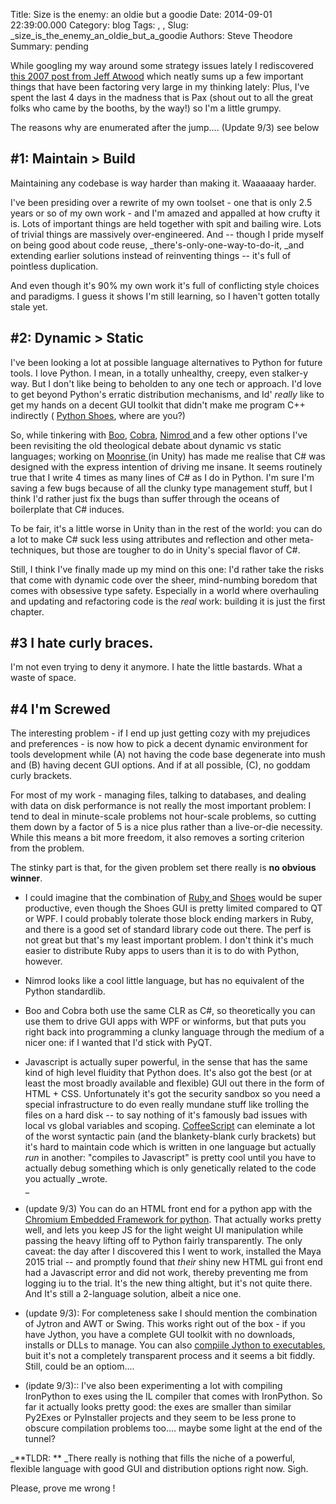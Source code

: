 Title: Size is the enemy: an oldie but a goodie
Date: 2014-09-01 22:39:00.000
Category: blog
Tags: , , 
Slug: _size_is_the_enemy_an_oldie_but_a_goodie
Authors: Steve Theodore
Summary: pending

While googling my way around some strategy issues lately I rediscovered [this 2007 post from Jeff Atwood](http://blog.codinghorror.com/size-is-the-enemy/) which neatly sums up a few important things that have been factoring very large in my thinking lately:  Plus, I've spent the last 4 days in the madness that is Pax (shout out to all the great folks who came by the booths, by the way!) so I'm a little grumpy.  
  
The reasons why are enumerated after the jump....  (Update 9/3) see below  
  
  


## #1: Maintain &gt; Build

Maintaining any codebase is way harder than making it. Waaaaaay harder.  
  
I've been presiding over a rewrite of my own toolset - one that is only 2.5 years or so of my own work - and I'm amazed and appalled at how crufty it is. Lots of important things are held together with spit and bailing wire. Lots of trivial things are massively over-engineered. And -- though I pride myself on being good about code reuse, _there's-only-one-way-to-do-it, _and extending earlier solutions instead of reinventing things -- it's full of pointless duplication.   
  
And even though it's 90% my own work it's full of conflicting style choices and paradigms.  I guess it shows I'm still learning, so I haven't gotten totally stale yet.  
  


## #2: Dynamic &gt; Static

I've been looking a lot at possible language alternatives to Python for future tools. I love Python. I mean, in a totally unhealthy, creepy, even stalker-y way. But I don't like being to beholden to any one tech or approach. I'd love to get beyond Python's erratic distribution mechanisms, and Id' _really_ like to get my hands on a decent GUI toolkit that didn't make me program C++ indirectly ( [Python Shoes](http://shoesrb.com/), where are you?)  
  
So, while tinkering with [Boo](http://boo.codehaus.org/), [Cobra](http://cobra-language.com/), [Nimrod ](http://nimrod-lang.org/documentation.html)and a few other options I've been revisiting the old theological debate about dynamic vs static languages; working on [Moonrise ](http://moonrise-game.com/) (in Unity) has made me realise that C# was designed with the express intention of driving me insane. It seems routinely true that I write 4 times as many lines of C# as I do in Python. I'm sure I'm saving a few bugs because of all the clunky type management stuff, but I think I'd rather just fix the bugs than suffer through the oceans of boilerplate that C# induces.   
  
To be fair, it's a little worse in Unity than in the rest of the world: you can do a lot to make C# suck less using attributes and reflection and other meta-techniques, but those are tougher to do in Unity's special flavor of C#.   
  
Still, I think I've finally made up my mind on this one: I'd rather take the risks that come with dynamic code over the sheer, mind-numbing boredom that comes with obsessive type safety.  Especially in a world where overhauling and updating and refactoring code is the _real_ work: building it is just the first chapter.  
  


## #3 I hate curly braces.

I'm not even trying to deny it anymore. I hate the little bastards.  What a waste of space.  
  


## #4  I'm Screwed 

The interesting problem - if I end up just getting cozy with my prejudices and preferences - is now how to pick a decent dynamic environment for tools development while (A) not having the code base degenerate into mush and  (B) having decent GUI options.   And if at all possible, (C), no goddam curly brackets.  


  


For most of my work - managing files, talking to databases, and dealing with data on disk performance is not really the most important problem: I tend to deal in minute-scale problems not hour-scale problems, so cutting them down by a factor of 5 is a nice plus rather than a live-or-die necessity.  While this means a bit more freedom, it also removes a sorting criterion from the problem.  
  
The stinky part is that, for the given problem set there really is **no obvious winner**.  
  


  * I could imagine that the combination of [Ruby ](https://www.ruby-lang.org/en/)and [Shoes](http://shoesrb.com/) would be super productive, even though the Shoes GUI is pretty limited compared to QT or WPF.  I could probably tolerate those block ending markers in Ruby, and there is a good set of standard library code out there. The perf is not great but that's my least important problem. I don't think it's much easier to distribute Ruby apps to users than it is to do with Python, however.
  * Nimrod looks like a cool little language, but has no equivalent of the Python standardlib.
  * Boo and Cobra both use the same CLR as C#, so theoretically you can use them to drive GUI apps with WPF or winforms, but that puts you right back into programming a clunky language through the medium of a nicer one: if I wanted that I'd stick with PyQT.  
   
  * Javascript is actually super powerful, in the sense that has the same kind of high level fluidity that Python does. It's also got the best (or at least the most broadly available and flexible) GUI out there in the form of  HTML \+ CSS. Unfortunately it's got the security sandbox so you need a special infrastructure to do even really mundane stuff like trolling the files on a hard disk -- to say nothing of it's famously bad issues with local vs global variables and scoping.  [CoffeeScript](http://coffeescript.org/) can eleminate a lot of the worst syntactic pain (and the blankety-blank curly brackets) but it's hard to maintain code which is written in one language but actually _run_ in another: "compiles to Javascript" is pretty cool until you have to actually debug something which is only genetically related to the code you actually _wrote.  
_
  * (update 9/3) You can do an HTML front end for a python app with the [Chromium Embedded Framework for python](https://code.google.com/p/cefpython/). That actually works pretty well, and lets you keep JS for the light weight UI manipulation while passing the heavy lifting off to Python fairly transparently. The only caveat: the day after I discovered this I went to work, installed the Maya 2015 trial -- and promptly found that _their_ shiny new HTML gui front end had a Javascript error and did not work, thereby preventing me from logging iu to the trial. It's the new thing altight, but it's not quite there.  And It's still a 2-language solution, albeit a nice one.  

  * (update 9/3):  For completeness sake I should mention the combination of Jytron and AWT or Swing. This works right out of the box - if you have Jython, you have a complete GUI toolkit with no downloads, installs or DLLs to manage. You can also [compiile Jython to executables](http://stackoverflow.com/questions/16701979/packaging-a-jython-program-in-an-executable-jar), buit it's not a completely transparent process and it seems a bit fiddly. Still, could be an optiom....  

  * (ipdate 9/3)::  I've also been experimenting a lot with compiling IronPython to exes using the IL compiler that comes with IronPython. So far it actually looks pretty good: the exes are smaller than similar Py2Exes or PyInstaller projects and they seem to be less prone to obscure compilation problems too.... maybe some light at the end of the tunnel?



_**TLDR: ** _There really is nothing that fills the niche of a powerful, flexible language with good GUI and distribution options right now.  Sigh.  
  
Please, prove me wrong !

